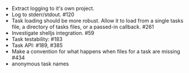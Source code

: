* Extract logging to it's own project.
* Log to stderr/stdout. #120
* Task loading should be more robust.  Allow it to load from a single tasks file, a directory of tasks files, or a passed-in callback. #261
* Investigate shelljs integration. #59
* Task testability: #183
* Task API: #189, #385
* Make a convention for what happens when files for a task are missing #434
* anonymous task names
